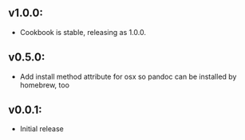 ## v1.0.0:

* Cookbook is stable, releasing as 1.0.0.

## v0.5.0:

* Add install method attribute for osx so pandoc can be installed by
  homebrew, too

## v0.0.1:

* Initial release

